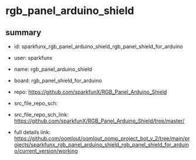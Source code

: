 # rgb_panel_arduino_shield
 
## summary 
* id: sparkfunx_rgb_panel_arduino_shield_rgb_panel_shield_for_arduino
* user: sparkfunx
* name: rgb_panel_arduino_shield
* board: rgb_panel_shield_for_arduino
* repo: https://github.com/sparkfunX/RGB_Panel_Arduino_Shield



* src_file_repo_sch: 
* src_file_repo_sch_link: https://github.com/sparkfunX/RGB_Panel_Arduino_Shield/tree/master/
* full details link: https://github.com/oomlout/oomlout_oomp_project_bot_v_2/tree/main/projects/sparkfunx_rgb_panel_arduino_shield_rgb_panel_shield_for_arduino/current_version/working  







